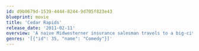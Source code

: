 ```yaml
---
id: d9b0679d-1539-4444-8244-9d705f823e43
blueprint: movie
title: 'Cedar Rapids'
release_date: '2011-02-11'
overview: 'A naive Midwesterner insurance salesman travels to a big-city convention in an effort to save the jobs of his co-workers.'
genres: '[{"id": 35, "name": "Comedy"}]'
---
```

